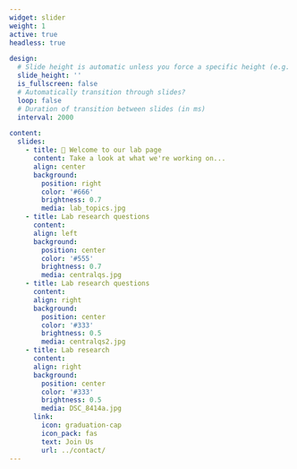 ```yaml
---
widget: slider
weight: 1
active: true
headless: true

design:
  # Slide height is automatic unless you force a specific height (e.g. '400px')
  slide_height: ''
  is_fullscreen: false
  # Automatically transition through slides?
  loop: false
  # Duration of transition between slides (in ms)
  interval: 2000

content:
  slides:
    - title: 👋 Welcome to our lab page
      content: Take a look at what we're working on...
      align: center
      background:
        position: right
        color: '#666'
        brightness: 0.7
        media: lab_topics.jpg
    - title: Lab research questions
      content: 
      align: left
      background:
        position: center
        color: '#555'
        brightness: 0.7
        media: centralqs.jpg
    - title: Lab research questions
      content: 
      align: right
      background:
        position: center
        color: '#333'
        brightness: 0.5
        media: centralqs2.jpg
    - title: Lab research 
      content: 
      align: right
      background:
        position: center
        color: '#333'
        brightness: 0.5
        media: DSC_8414a.jpg
      link:
        icon: graduation-cap
        icon_pack: fas
        text: Join Us
        url: ../contact/
---
```

